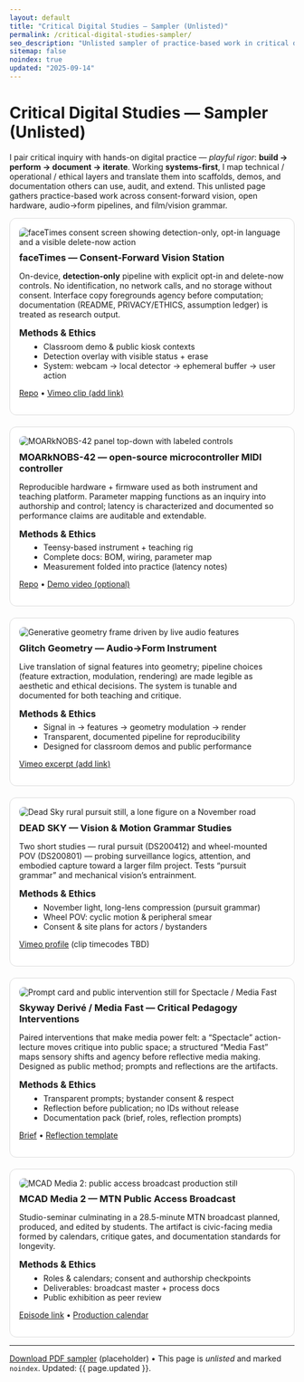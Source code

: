 ```yaml
---
layout: default
title: "Critical Digital Studies — Sampler (Unlisted)"
permalink: /critical-digital-studies-sampler/
seo_description: "Unlisted sampler of practice-based work in critical digital studies by Ben Severns"
sitemap: false
noindex: true
updated: "2025-09-14"
---
```


<!-- Ghost page — keep it off the nav and out of search. Swappable assets live in /assets/images/cds/ and /assets/docs/. -->

# Critical Digital Studies — Sampler (Unlisted)

I pair critical inquiry with hands-on digital practice — *playful rigor*: **build → perform → document → iterate**. Working **systems-first**, I map technical / operational / ethical layers and translate them into scaffolds, demos, and documentation others can use, audit, and extend. This unlisted page gathers practice-based work across consent-forward vision, open hardware, audio→form pipelines, and film/vision grammar.

<div class="cards">

<!-- CARD 1 -->
<article class="card">
  <img src="/assets/images/cds/faceTimes-consent.svg" alt="faceTimes consent screen showing detection-only, opt-in language and a visible delete-now action">
  <h3>faceTimes — Consent-Forward Vision Station</h3>
  <p>On-device, <strong>detection-only</strong> pipeline with explicit opt-in and delete-now controls. No identification, no network calls, and no storage without consent. Interface copy foregrounds agency before computation; documentation (README, PRIVACY/ETHICS, assumption ledger) is treated as research output.</p>
  <h4>Methods & Ethics</h4>
  <ul>
    <li>Classroom demo & public kiosk contexts</li>
    <li>Detection overlay with visible status + erase</li>
    <li>System: webcam → local detector → ephemeral buffer → user action</li>
  </ul>
  <p><a href="https://github.com/bseverns/faceTimes">Repo</a> • <a href="#" aria-disabled="true">Vimeo clip (add link)</a></p>
</article>

<!-- CARD 2 -->
<article class="card">
  <img src="/assets/images/cds/mn42-panel.svg" alt="MOARkNOBS-42 panel top-down with labeled controls">
  <h3>MOARkNOBS-42 — open-source microcontroller MIDI controller</h3>
  <p>Reproducible hardware + firmware used as both instrument and teaching platform. Parameter mapping functions as an inquiry into authorship and control; latency is characterized and documented so performance claims are auditable and extendable.</p>
  <h4>Methods & Ethics</h4>
  <ul>
    <li>Teensy-based instrument + teaching rig</li>
    <li>Complete docs: BOM, wiring, parameter map</li>
    <li>Measurement folded into practice (latency notes)</li>
  </ul>
  <p><a href="https://github.com/bseverns/MOARkNOBS-42">Repo</a> • <a href="#" aria-disabled="true">Demo video (optional)</a></p>
</article>

<!-- CARD 3 -->
<article class="card">
  <img src="/assets/images/cds/glitch-geometry-still.svg" alt="Generative geometry frame driven by live audio features">
  <h3>Glitch Geometry — Audio→Form Instrument</h3>
  <p>Live translation of signal features into geometry; pipeline choices (feature extraction, modulation, rendering) are made legible as aesthetic and ethical decisions. The system is tunable and documented for both teaching and critique.</p>
  <h4>Methods & Ethics</h4>
  <ul>
    <li>Signal in → features → geometry modulation → render</li>
    <li>Transparent, documented pipeline for reproducibility</li>
    <li>Designed for classroom demos and public performance</li>
  </ul>
  <p><a href="#" aria-disabled="true">Vimeo excerpt (add link)</a></p>
</article>

<!-- CARD 4 -->
<article class="card">
  <img src="/assets/images/cds/ds200412-still.svg" alt="Dead Sky rural pursuit still, a lone figure on a November road">
  <h3>DEAD SKY — Vision & Motion Grammar Studies</h3>
  <p>Two short studies — rural pursuit (DS200412) and wheel-mounted POV (DS200801) — probing surveillance logics, attention, and embodied capture toward a larger film project. Tests “pursuit grammar” and mechanical vision’s entrainment.</p>
  <h4>Methods & Ethics</h4>
  <ul>
    <li>November light, long-lens compression (pursuit grammar)</li>
    <li>Wheel POV: cyclic motion & peripheral smear</li>
    <li>Consent & site plans for actors / bystanders</li>
  </ul>
  <p><a href="https://vimeo.com/user2746012">Vimeo profile</a> (clip timecodes TBD)</p>
</article>

<!--CARD 5-->
<article class="card">
  <img src="/assets/images/cds/spectacle-mediafast.svg" alt="Prompt card and public intervention still for Spectacle / Media Fast">
  <h3>Skyway Derivé / Media Fast — Critical Pedagogy Interventions</h3>
  <p>Paired interventions that make media power felt: a “Spectacle” action-lecture moves critique into public space; a structured “Media Fast” maps sensory shifts and agency before reflective media making. Designed as public method; prompts and reflections are the artifacts.</p>
  <h4>Methods & Ethics</h4>
  <ul>
    <li>Transparent prompts; bystander consent & respect</li>
    <li>Reflection before publication; no IDs without release</li>
    <li>Documentation pack (brief, roles, reflection prompts)</li>
  </ul>
  <p><a href="#" aria-disabled="true">Brief</a> • <a href="#" aria-disabled="true">Reflection template</a></p>
</article>

<!--CARD 6 - cut best sample from final Media 2 episodes-->
<article class="card">
  <img src="/assets/images/cds/mcad-media2-mtn.svg" alt="MCAD Media 2: public access broadcast production still">
  <h3>MCAD Media 2 — MTN Public Access Broadcast</h3>
  <p>Studio-seminar culminating in a 28.5-minute MTN broadcast planned, produced, and edited by students. The artifact is civic-facing media formed by calendars, critique gates, and documentation standards for longevity.</p>
  <h4>Methods & Ethics</h4>
  <ul>
    <li>Roles & calendars; consent and authorship checkpoints</li>
    <li>Deliverables: broadcast master + process docs</li>
    <li>Public exhibition as peer review</li>
  </ul>
  <p><a href="#" aria-disabled="true">Episode link</a> • <a href="#" aria-disabled="true">Production calendar</a></p>
</article>

</div>

<hr>

<p><a href="/assets/docs/Severns_CriticalDigitalStudies_Sampler.pdf">Download PDF sampler</a> (placeholder) • This page is <em>unlisted</em> and marked <code>noindex</code>. Updated: {{ page.updated }}.</p>

<style>
.cards { display:grid; gap:1.25rem; grid-template-columns: repeat(auto-fit,minmax(260px,1fr)); }
.card { border:1px solid #ddd; padding:1rem; border-radius:12px; background:#fff; }
.card img { max-width:100%; height:auto; border-radius:8px; }
.card h3 { margin:.6rem 0 .35rem; }
.card h4 { margin:.5rem 0 .35rem; font-size:1rem; }
.card ul { margin:.25rem 0 .5rem 1.2rem; }
@media print {
  header.site-head, footer.site-footer, nav { display:none !important; }
  .card { break-inside: avoid; border:0; padding:0; }
}
</style>
